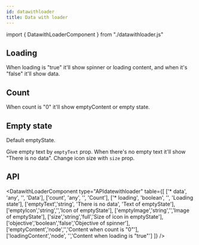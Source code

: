 ```yaml
---
id: datawithloader
title: Data with loader
---
```


import { DatawithLoaderComponent } from "./datawithloader.js"

## Loading

<p>When loading is "true" it'll show spinner or loading content, and when it's "false" it'll show data. </p>
<DatawithLoaderComponent type="loadtrue" />
<DatawithLoaderComponent type="loadingcontent" text="This is loading content"/>
<DatawithLoaderComponent type="loadfalse" />

## Count

<p>When count is "0" it'll show emptyContent or empty state. </p>
<DatawithLoaderComponent type="count" counter={0} image="info-circle" text="This is empty content"/>

## Empty state

<p>Default emptyState. </p>
<DatawithLoaderComponent type="emptystate" counter={0} />

<p>Give empty text by <code>emptyText</code> prop. When there's no empty text it'll show "There is no data". Change icon size with <code>size</code> prop.  </p>
<DatawithLoaderComponent type="emptystate" counter={0} image="info-circle" text="Empty state" sizes="small"/>

## API

<DatawithLoaderComponent type="APIdatewithloader" table={[
['* data', 'any', '', 'Data'],
['count', 'any', '', 'Count'],
['* loading', 'boolean', '', 'Loading state'],
['emptyText','string', 'There is no data', 'Text of emptyState'],
['emptyIcon','string','','Icon of emptyState'],
['emptyImage','string','','Image of emptyState'],
['size','string','full','Size of icon in emptyState'],
['objective','boolean','false','Objective of spinner'],
['emptyContent','node','','Content when count is "0"'],
['loadingContent','node', '','Content when loading is "true"']
]} />
